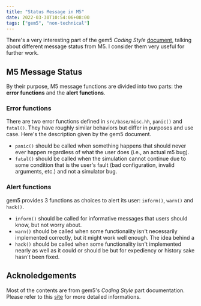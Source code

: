 ```yaml
---
title: "Status Message in M5"
date: 2022-03-30T10:54:06+08:00
tags: ["gem5", "non-technical"]
---
```


There's a very interesting part of the gem5 _Coding Style_ [document][1],
talking about different message status from M5. I consider them very useful for
further work.

<!--more-->

## M5 Message Status

By their purpose, M5 message functions are divided into two parts: the **error
functions** and the **alert functions**.

### Error functions

There are two error functions defined in `src/base/misc.hh`, `panic()` and
`fatal()`. They have roughly similar behaviors but differ in purposes and use
case. Here's the description given by the gem5 document.

- `panic()` should be called when something happens that should never ever
  happen regardless of what the user does (i.e., an actual m5 bug).
- `fatal()` should be called when the simulation cannot continue due to some
  condition that is the user's fault (bad configuration, invalid arguments,
  etc.) and not a simulator bug.

### Alert functions

gem5 provides 3 functions as choices to alert its user: `inform()`, `warn()`
and `hack()`.

- `inform()` should be called for informative messages that users should know,
  but not worry about.
- `warn()` should be called when some functionality isn't necessarily
  implemented correctly, but it might work well enough. The idea behind a
- `hack()` should be called when some functionality isn't implemented nearly as
  well as it could or should be but for expediency or history sake hasn't been
  fixed.

## Acknoledgements

Most of the contents are from gem5's _Coding Style_ part documentation. Please
refer to this [site][1] for more detailed informations.

[1]: https://www.gem5.org/documentation/general_docs/development/coding_style/
